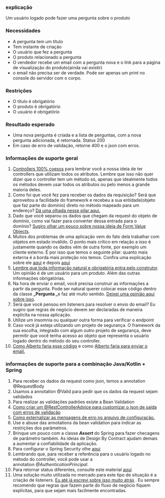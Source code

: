 ### **explicação**

Um usuário logado pode fazer uma pergunta sobre o produto

### Necessidades

*   A pergunta tem um título
*   Tem instante de criação
*   O usuário que fez a pergunta
*   O produto relacionado a pergunta
*   O vendedor recebe um email com a pergunta nova e o link para a página de visualização do produto(ainda vai existir)
*   o email não precisa ser de verdade. Pode ser apenas um print no console do servidor com o corpo.

### Restrições

*   O título é obrigatório
*   O produto é obrigatório
*   O usuário é obrigatório

### Resultado esperado

*   Uma nova pergunta é criada e a lista de perguntas, com a nova pergunta adicionada, é retornada. Status 200
*   Em caso de erro de validação, retorne 400 e o json com erros.

### Informações de suporte geral

1.  [Controllers 100% coesos](https://youtu.be/NNKG2TFctfo) para lembrar você a nossa ideia de ter controllers que utilizam todos os atributos. Lembre que isso não quer dizer que o controller tem um método só, apenas que idealmente todos os métodos devem usar todos os atributos ou pelo menos a grande maioria deles.
2.  Como foi que você fez para receber os dados da requisição? Será que aproveitou a facilidade do framework e recebeu a sua entidade(objeto que faz parte do domínio) direto no método mapeado para um endereço? [Dá uma olhada nesse pilar aqui.](https://youtu.be/AzyHKZwNg1A)
3.  Dado que você separou os dados que chegam da request do objeto de domínio, como vai fazer para converter dessa entrada para o domínio? [Sugiro olhar um pouco sobre nossa ideia de Form Value Objects](https://youtu.be/kzjSxBDQXp8).
4.  Muitos dos problemas de uma aplicação vem do fato dela trabalhar com objetos em estado inválido. O ponto mais crítico em relação a isso é justamente quando os dados vêm de outra fonte, por exemplo um cliente externo. É por isso que temos o seguinte pilar: quanto mais externa é a borda mais proteção nós temos. Confira uma explicação sobre ele [aqui](https://youtu.be/XPXOhvrJT1w) e depois [aqui](https://youtu.be/kkKqo80whqo)
5.  [Lembre que toda informação natural e obrigatória entra pelo construtor](https://youtu.be/NoKjl0xMt6w). Um opinião é de um usuário para um produto. Além das outras informações obrigatórias. 
6.  Na hora de enviar o email, você precisa construir as informações a partir da pergunta. Pode ser natural querer colocar esse código dentro da classe **_Pergunta _**​​e faz até muito sentido. [Deixei uma opinião aqui sobre isso](https://youtu.be/iyM12hm0Jig).
7.  Será que você pensou em listeners para resolver o envio do email? Eu sugiro que regras de negócio devem ser declaradas de maneira explícita na nossa aplicação. 
8.  Utilize um insomnia ou qualquer outra forma para verificar o endpoint
10.  Caso você já esteja utilizando um projeto de segurança. O framework da sua escolha, integrado com algum outro projeto de segurança, deve permitir que você tenha acesso ao objeto que representa o usuário logado dentro do método do seu controller. 
11.  [Como Alberto faria esse código](https://youtu.be/-twyU9WPq8w) e como [Alberto faria para enviar o email.](https://youtu.be/5xOEBFlEHik) 

### informações de suporte para a combinação Java/Kotlin + Spring​

1.  Para receber os dados da request como json, temos a annotation @RequestBody
2.  Usamos a annotation @Valid para pedir que os dados da request sejam validados
3.  Para realizar as validações padrões existe a Bean Validation
4.  [Como criar um @RestControllerAdvice para customizar o json de saída com erros de validação](https://youtu.be/H6aM-4RaRrE)
5.  [Como externalizar as mensagens de erro no arquivo de configuração.](https://youtu.be/FO4HnZNCvoo)
6.  Use e abuse das annotations da bean validation para indicar as restrições dos parâmetros. 
7.  Brinque um pouco com a classe **_Assert_**​ ​do Spring para fazer checagens de parâmetro também. As ideias de Design By Contract ajudam demais a aumentar a confiabilidade da aplicação.
8.  Para configurar o Spring Security olhe [aqui](https://youtu.be/0I--CLsqC7w)
9.  Lembrando que, para receber a referência para o usuário logado no método do controller, você pode usar a annotation _@AuthenticationPrincipal_​.
10.  Para retornar status diferentes, consulte este material [aqui](https://youtu.be/CWe1yokaPf4)
11.  Uma solução muito utilizada no mercado para este tipo de situação é a criação de listeners. [Eu até já escrevi sobre isso muito atrás](https://domineospring.wordpress.com/2015/06/08/lidando-com-eventos-dentro-do-spring/) . Eu sempre recomendo que regras que fazem parte do fluxo de negócio fiquem explícitas, para que sejam mais facilmente encontradas.
